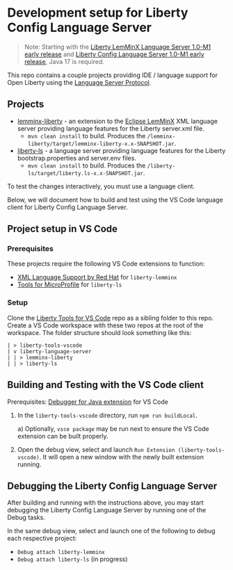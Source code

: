 # Development setup for Liberty Config Language Server

> Note: Starting with the [Liberty LemMinX Language Server 1.0-M1 early release](https://github.com/OpenLiberty/liberty-language-server/releases/tag/lemminx-liberty-1.0-M1) and [Liberty Config Language Server 1.0-M1 early release](https://github.com/OpenLiberty/liberty-language-server/releases/tag/liberty-langserver-1.0-M1), Java 17 is required.

This repo contains a couple projects providing IDE / language support for Open Liberty using the [Language Server Protocol](https://microsoft.github.io/language-server-protocol/).

## Projects

* [lemminx-liberty](./lemminx-liberty) - an extension to the [Eclipse LemMinX](https://github.com/eclipse/lemminx) XML language server providing language features for the Liberty server.xml file.
    * `mvn clean install` to build. Produces the `/lemminx-liberty/target/lemminx-liberty-x.x-SNAPSHOT.jar`.
* [liberty-ls](./liberty-ls) - a language server providing language features for the Liberty bootstrap.properties and server.env files.
    * `mvn clean install` to build. Produces the `/liberty-ls/target/liberty.ls-x.x-SNAPSHOT.jar`.

To test the changes interactively, you must use a language client. 

Below, we will document how to build and test using the VS Code language client for Liberty Config Language Server.

## Project setup in VS Code

### Prerequisites
These projects require the following VS Code extensions to function:
- [XML Language Support by Red Hat](https://marketplace.visualstudio.com/items?itemName=redhat.vscode-xml) for `liberty-lemminx`
- [Tools for MicroProfile](https://marketplace.visualstudio.com/items?itemName=redhat.vscode-microprofile) for `liberty-ls`

### Setup
Clone the [Liberty Tools for VS Code](https://github.com/OpenLiberty/liberty-tools-vscode) repo as a sibling folder to this repo. Create a VS Code workspace with these two repos at the root of the workspace. The folder structure should look something like this:
```
| > liberty-tools-vscode
| v liberty-language-server
| | > lemminx-liberty
| | > liberty-ls
```

## Building and Testing with the VS Code client

Prerequisites: [Debugger for Java extension](https://marketplace.visualstudio.com/items?itemName=vscjava.vscode-java-debug) for VS Code


1. In the `liberty-tools-vscode` directory, run `npm run buildLocal`. 
    
    a) Optionally, `vsce package` may be run next to ensure the VS Code extension can be built properly.

2. Open the debug view, select and launch `Run Extension (liberty-tools-vscode)`. It will open a new window with the newly built extension running.

## Debugging the Liberty Config Language Server

After building and running with the instructions above, you may start debugging the Liberty Config Language Server by running one of the Debug tasks.

In the same debug view, select and launch one of the following to debug each respective project:
* `Debug attach liberty-lemminx`
* `Debug attach liberty-ls` (in progress)